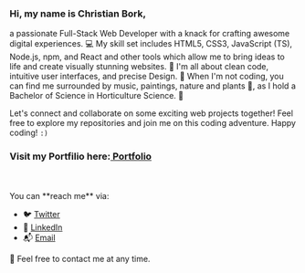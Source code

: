  <h3>Hi, my name is Christian Bork,</h3>

a passionate Full-Stack Web Developer with a knack for crafting awesome digital experiences. 💻 
My skill set includes HTML5, CSS3, JavaScript (TS), Node.js, npm, and React and other tools which allow me to bring ideas to life and create visually stunning websites. 🚀 
I'm all about clean code, intuitive user interfaces, and precise Design. 🎨 
When I'm not coding, you can find me surrounded by music, paintings, nature and plants 🌱, as I hold a Bachelor of Science in Horticulture Science. 🌿 

Let's connect and collaborate on some exciting web projects together! 
Feel free to explore my repositories and join me on this coding adventure. Happy coding! <code>:)</code>

<h3>Visit my Portfilio here:<a href=https://christianbork.netlify.app> Portfolio</a></h3><br> <br>
You can **reach me** via:
  <ul> 
   <li>🐦 <a href=https://twitter.com/Borkkriz>Twitter</a></li>
   <li>💼 <a href=https://www.linkedin.com/in/christian-bork-8a809b243>LinkedIn</a></li>
   <li>📬 <a href=mailto:christianbork.work@gmail.com>Email</a></li>
  </ul>
  
  🧡 Feel free to contact me at any time.

<!---
Borkkris/Borkkris is a ✨ special ✨ repository because its `README.md` (this file) appears on your GitHub profile.
You can click the Preview link to take a look at your changes.
--->
